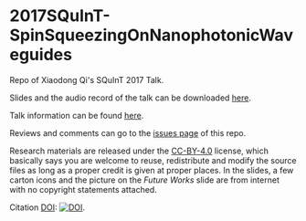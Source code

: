 # 2017SQuInT-SpinSqueezingOnNanophotonicWaveguides
Repo of Xiaodong Qi's SQuInT 2017 Talk.

Slides and the audio record of the talk can be downloaded [here](https://github.com/i2000s/2017SQuInT-SpinSqueezingOnNanophotonicWaveguides/releases).

Talk information can be found [here](https://purl.org/qxd/en/2016/12/16/squint-2017-talk.html).

Reviews and comments can go to the [issues page](https://github.com/i2000s/2017SQuInT-SpinSqueezingOnNanophotonicWaveguides/issues) of this repo. 

Research materials are released under the [CC-BY-4.0](https://creativecommons.org/licenses/by/4.0/) license, which basically says you are welcome to reuse, redistribute and modify the source files as long as a proper credit is given at proper places.
In the slides, a few carton icons and the picture on the *Future Works* slide are from internet with no copyright statements attached. 

Citation [DOI](http://www.doi.org/): [![DOI](https://zenodo.org/badge/DOI/10.5281/zenodo.802696.svg)](https://doi.org/10.5281/zenodo.802696).
